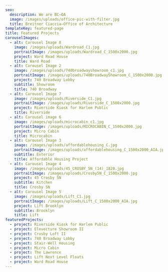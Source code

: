 ```yaml
---
seo:
  description: We are BC–OA
  image: /images/uploads/office-pic-with-filter.jpg
  title: Breitner Ciaccia–Office of Architecture
templateKey: featured-page
title: Featured Projects
carouselImages:
  - alt: Carousel Image 8
    image: /images/uploads/Wardroad_C1.jpg
    portraitImage: /images/uploads/Wardroad_C_1500x2000.jpg
    project: Ward Road House
    title: Ward Road
  - alt: Carousel Image 2
    image: /images/uploads/740broadwayshowroom_c1.jpg
    portraitImage: /images/uploads/740BroadwayShowroom_C_1500x2000.jpg
    project: 740 Broadway Lobby
    subtitle: Showroom
    title: 740 Broadway
  - alt: Carousel Image 7
    image: /images/uploads/Riverside_C1.jpg
    portraitImage: /images/uploads/Riverside_C_1500x2000.jpg
    project: Riverside Kiosk for Harlem Public
    title: Riverside
  - alt: Carousel image 6
    image: /images/uploads/microcabin_c1.jpg
    portraitImage: /images/uploads/MICROCABIN_C_1500x2000.jpg
    project: Micro Cabin
    title: Microcabin
  - alt: Carousel Image 3
    image: /images/uploads/affordablehousing_C.jpg
    portraitImage: /images/uploads/affordablehousing_C_1500x2000_AIA.jpg
    subtitle: Exterior
    title: Affordable Housing Project
  - alt: Carousel Image 4
    image: /images/uploads/45_CROSBY_5N_(14)_1820.jpg
    portraitImage: /images/uploads/Crosby5N_C_1500x2000.jpg
    project: 45 Crosby 5N
    subtitle: Kitchen
    title: Crosby 5N
  - alt: Carousel Image 5
    image: /images/uploads/Lift_C1.jpg
    portraitImage: /images/uploads/Lift_C_1500x2000_AIA.jpg
    project: Lift Brooklyn
    subtitle: Brooklyn
    title: Lift
featuredProjects:
  - project: Riverside Kiosk for Harlem Public
  - project: Elevecture Showroom II
  - project: Crosby Loft II
  - project: 740 Broadway Lobby
  - project: Stair-Well Housing
  - project: Micro Cabin
  - project: The Lawrence
  - project: Lift Next Level Floats
  - project: Ward Road House
---
```


